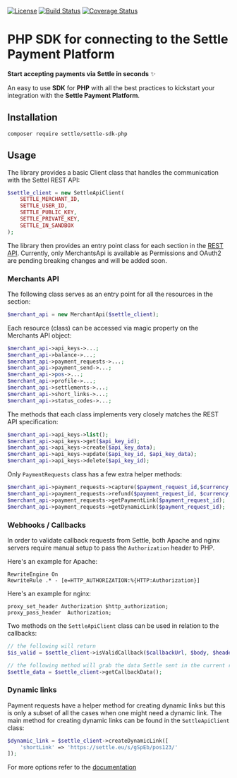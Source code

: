 [![License](https://img.shields.io/badge/license-Apache%202-brightgreen.svg)](https://github.com/daniel-zahariev/music-codes/blob/master/COPYING)
[![Build Status](https://app.travis-ci.com/SettleAPI/settle-sdk-php.svg?branch=main)](https://app.travis-ci.com/github/daniel-zahariev/settle-sdk-php)
[![Coverage Status](https://coveralls.io/repos/github/SettleAPI/settle-sdk-php/badge.svg)](https://coveralls.io/github/SettleAPI/settle-sdk-php)

# PHP SDK for connecting to the Settle Payment Platform

**Start accepting payments via Settle in seconds** ✨

An easy to use **SDK** for **PHP** with all the best practices to kickstart your integration with the **Settle Payment Platform**.

## Installation

`composer require settle/settle-sdk-php`

## Usage

The library provides a basic Client class that handles the communication with the Settel REST API:  

```php
$settle_client = new SettleApiClient(
    SETTLE_MERCHANT_ID,
    SETTLE_USER_ID,
    SETTLE_PUBLIC_KEY,
    SETTLE_PRIVATE_KEY,
    SETTLE_IN_SANDBOX
);
```

The library then provides an entry point class for each section in the [REST API](https://api.support.settle.eu/api/reference/rest/v1/).
Currently, only MerchantsApi is available as Permissions and OAuth2 are pending breaking changes and will be added soon.


### Merchants API
The following class serves as an entry point for all the resources in the section:  
```php
$merchant_api = new MerchantApi($settle_client);
```
Each resource (class) can be accessed via magic property on the Merchants API object:

```php
$merchant_api->api_keys->...;
$merchant_api->balance->...;
$merchant_api->payment_requests->...;
$merchant_api->payment_send->...;
$merchant_api->pos->...;
$merchant_api->profile->...;
$merchant_api->settlements->...;
$merchant_api->short_links->...;
$merchant_api->status_codes->...;
```

The methods that each class implements very closely matches the REST API specification:

```php
$merchant_api->api_keys->list();
$merchant_api->api_keys->get($api_key_id);
$merchant_api->api_keys->create($api_key_data);
$merchant_api->api_keys->update($api_key_id, $api_key_data);
$merchant_api->api_keys->delete($api_key_id);
```

Only `PaymentRequests` class has a few extra helper methods:

```php
$merchant_api->payment_requests->capture($payment_request_id,$currency,$amount)
$merchant_api->payment_requests->refund($payment_request_id, $currency, $amount);
$merchant_api->payment_requests->getPaymentLink($payment_request_id);
$merchant_api->payment_requests->getDynamicLink($payment_request_id);
```

### Webhooks / Callbacks
In order to validate callback requests from Settle, both Apache and nginx servers require manual setup to pass the `Authorization` header to PHP. 

Here's an example for Apache:

```
RewriteEngine On
RewriteRule .* - [e=HTTP_AUTHORIZATION:%{HTTP:Authorization}]
```

Here's an example for nginx:
```
proxy_set_header Authorization $http_authorization;
proxy_pass_header  Authorization;
```

Two methods on the `SettleApiClient` class can be used in relation to the callbacks:

```php
// the following will return 
$is_valid = $settle_client->isValidCallback($callbackUrl, $body, $headers, $method);

// the following method will grab the data Settle sent in the current request
$settle_data = $settle_client->getCallbackData();  
```

### Dynamic links
Payment requests have a helper method for creating dynamic links but this is only a subset of all the cases when one might need a dynamic link.
The main method for creating dynamic links can be found in the `SettleApiClient` class:

```php
$dynamic_link = $settle_client->createDynamicLink([
    'shortLink' => 'https://settle.eu/s/gSpEb/pos123/'
]);
```
For more options refer to the [documentation](https://support.settle.eu/hc/en-150/articles/4412216178705-Settle-Dynamic-Links) 
